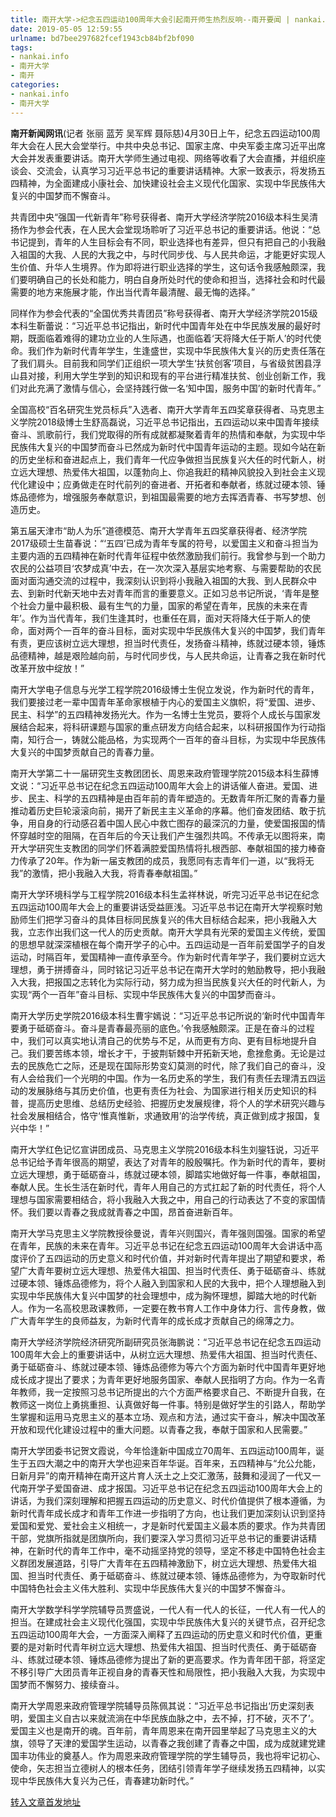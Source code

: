 ```yaml
---
title: 南开大学->纪念五四运动100周年大会引起南开师生热烈反响--南开要闻 | nankai.info
date: 2019-05-05 12:59:55
urlname: bd7bee297682fcef1943cb84bf2bf090
tags: 
- nankai.info
- 南开大学
- 南开
categories:
- nankai.info
- 南开大学
---
```


**南开新闻网讯**(记者 张丽 蓝芳 吴军辉 聂际慈)4月30日上午，纪念五四运动100周年大会在人民大会堂举行。中共中央总书记、国家主席、中央军委主席习近平出席大会并发表重要讲话。南开大学师生通过电视、网络等收看了大会直播，并组织座谈会、交流会，认真学习习近平总书记的重要讲话精神。大家一致表示，将发扬五四精神，为全面建成小康社会、加快建设社会主义现代化国家、实现中华民族伟大复兴的中国梦而不懈奋斗。

共青团中央“强国一代新青年”称号获得者、南开大学经济学院2016级本科生吴清扬作为参会代表，在人民大会堂现场聆听了习近平总书记的重要讲话。他说：“总书记提到，青年的人生目标会有不同，职业选择也有差异，但只有把自己的小我融入祖国的大我、人民的大我之中，与时代同步伐、与人民共命运，才能更好实现人生价值、升华人生境界。作为即将进行职业选择的学生，这句话令我感触颇深，我们要明确自己的长处和能力，明白自身所处时代的使命和担当，选择社会和时代最需要的地方来施展才能，作出当代青年最清醒、最无悔的选择。”

同样作为参会代表的“全国优秀共青团员”称号获得者、南开大学经济学院2015级本科生靳蕾说：“习近平总书记指出，新时代中国青年处在中华民族发展的最好时期，既面临着难得的建功立业的人生际遇，也面临着‘天将降大任于斯人’的时代使命。我们作为新时代青年学生，生逢盛世，实现中华民族伟大复兴的历史责任落在了我们肩头。目前我和同学们正组织一项大学生‘扶贫创客’项目，与省级贫困县浮山县对接，利用大学生学到的知识和现有的平台进行精准扶贫、创业创新工作，我们对此充满了激情与信心，会坚持践行做一名‘知中国，服务中国’的新时代青年。”

全国高校“百名研究生党员标兵”入选者、南开大学青年五四奖章获得者、马克思主义学院2018级博士生舒高磊说，习近平总书记指出，五四运动以来中国青年接续奋斗、凯歌前行，我们党取得的所有成就都凝聚着青年的热情和奉献，为实现中华民族伟大复兴的中国梦而奋斗已然成为新时代中国青年运动的主题。现如今站在新的历史坐标和奋进起点上，我们青年一代应争做担当民族复兴大任的时代新人，树立远大理想、热爱伟大祖国，以蓬勃向上、你追我赶的精神风貌投入到社会主义现代化建设中；应勇做走在时代前列的奋进者、开拓者和奉献者，练就过硬本领、锤炼品德修为，增强服务奉献意识，到祖国最需要的地方去挥洒青春、书写梦想、创造历史。

第五届天津市“助人为乐”道德模范、南开大学青年五四奖章获得者、经济学院2017级硕士生苗春说：“‘五四’已成为青年专属的符号，以爱国主义和奋斗担当为主要内涵的五四精神在新时代青年征程中依然激励我们前行。我曾参与到一个助力农民的公益项目‘农梦成真’中去，在一次次深入基层实地考察、与需要帮助的农民面对面沟通交流的过程中，我深刻认识到将小我融入祖国的大我、到人民群众中去、到新时代新天地中去对青年而言的重要意义。正如习总书记所说，‘青年是整个社会力量中最积极、最有生气的力量，国家的希望在青年，民族的未来在青年’。作为当代青年，我们生逢其时，也重任在肩，面对天将降大任于斯人的使命，面对两个一百年的奋斗目标，面对实现中华民族伟大复兴的中国梦，我们青年有责，更应该树立远大理想，担当时代责任，发扬奋斗精神，练就过硬本领，锤炼品德精神，越是艰险越向前，与时代同步伐，与人民共命运，让青春之我在新时代改革开放中绽放！”

南开大学电子信息与光学工程学院2016级博士生倪立发说，作为新时代的青年，我们要接过老一辈中国青年革命家根植于内心的爱国主义旗帜，将“爱国、进步、民主、科学”的五四精神发扬光大。作为一名博士生党员，要将个人成长与国家发展结合起来，将科研课题与国家的重点研发方向结合起来，以科研报国作为行动指南，知行合一，铸就公能品格，为实现两个一百年的奋斗目标，为实现中华民族伟大复兴的中国梦贡献自己的青春力量。

南开大学第二十一届研究生支教团团长、周恩来政府管理学院2015级本科生薛博文说：“习近平总书记在纪念五四运动100周年大会上的讲话催人奋进。爱国、进步、民主、科学的五四精神是由百年前的青年塑造的。无数青年所汇聚的青春力量推动着历史巨轮滚滚向前，揭开了新民主主义革命的序幕。他们奋发团结、敢于抗争，用自身的行动感召着中国人民心中救亡图存的最深沉的力量，使爱国报国的情怀穿越时空的阻隔，在百年后的今天让我们产生强烈共鸣。不传承无以图将来，南开大学研究生支教团的同学们怀着满腔爱国热情将扎根西部、奉献祖国的接力棒奋力传承了20年。作为新一届支教团的成员，我愿同有志青年们一道，以“我将无我”的激情，把小我融入大我，将青春奉献祖国。”

南开大学环境科学与工程学院2016级本科生孟祥林说，听完习近平总书记在纪念五四运动100周年大会上的重要讲话受益匪浅。习近平总书记在南开大学视察时勉励师生们把学习奋斗的具体目标同民族复兴的伟大目标结合起来，把小我融入大我，立志作出我们这一代人的历史贡献。南开大学具有光荣的爱国主义传统，爱国的思想早就深深植根在每个南开学子的心中。五四运动是一百年前爱国学子的自发运动，时隔百年，爱国精神一直传承至今。作为新时代青年学子，我们要树立远大理想，勇于拼搏奋斗，同时铭记习近平总书记在南开大学时的勉励教导，把小我融入大我，把报国之志转化为实际行动，努力成为担当民族复兴大任的时代新人，为实现“两个一百年”奋斗目标、实现中华民族伟大复兴的中国梦而奋斗。

南开大学历史学院2016级本科生曹宇嫣说：“习近平总书记所说的‘新时代中国青年要勇于砥砺奋斗。奋斗是青春最亮丽的底色。’令我感触颇深。正是在奋斗的过程中，我们可以真实地认清自己的优势与不足，从而更有方向、更有目标地提升自己。我们要苦练本领，增长才干，于披荆斩棘中开拓新天地，愈挫愈勇。无论是过去的民族危亡之际，还是现在国际形势变幻莫测的时代，除了我们自己的奋斗，没有人会给我们一个光明的中国。作为一名历史系的学生，我们有责任去理清五四运动的发展脉络与其历史价值，也更有责任为社会、为国家进行相关历史知识的科普，提高历史思维、总结历史经验、把握历史发展规律，将个人的学术研究兴趣与社会发展相结合，恪守‘惟真惟新，求通致用’的治学传统，真正做到成才报国，复兴中华！”

南开大学红色记忆宣讲团成员、马克思主义学院2016级本科生刘鋆钰说，习近平总书记给予青年很高的期望，表达了对青年的殷殷嘱托。作为新时代的青年，要树立远大理想，勇于砥砺奋斗，练就过硬本领，脚踏实地做好每一件事，奉献祖国，奉献人民。生长生活在新时代，青年人用自己的方式扛起了新的时代责任，将个人理想与国家需要相结合，将小我融入大我之中，用自己的行动表达了不变的家国情怀。我们要以青春之我成就青春之中国，昂首奋进新百年。

南开大学马克思主义学院教授徐曼说，青年兴则国兴，青年强则国强。国家的希望在青年，民族的未来在青年。习近平总书记在纪念五四运动100周年大会讲话中高度评价了五四运动的历史意义和时代价值，并对新时代青年提出了期望和要求，希望广大青年要树立远大理想、热爱伟大祖国、担当时代责任、勇于砥砺奋斗、练就过硬本领、锤炼品德修为，将个人融入到国家和人民的大我中，把个人理想融入到实现中华民族伟大复兴中国梦的社会理想中，成为胸怀理想，脚踏大地的时代新人。作为一名高校思政课教师，一定要在教书育人工作中身体力行、言传身教，做广大青年学生的良师益友，为新时代青年的成长成才贡献自己的绵薄之力。

南开大学经济学院经济研究所副研究员张海鹏说：“习近平总书记在纪念五四运动100周年大会上的重要讲话中，从树立远大理想、热爱伟大祖国、担当时代责任、勇于砥砺奋斗、练就过硬本领、锤炼品德修为等六个方面为新时代中国青年更好地成长成才提出了要求；为青年更好地服务国家、奉献人民指明了方向。作为一名青年教师，我一定按照习总书记所提出的六个方面严格要求自己、不断提升自我，在教师这一岗位上勇挑重担、认真做好每一件事。特别是做好学生的引路人，帮助学生掌握和运用马克思主义的基本立场、观点和方法，通过实干奋斗，解决中国改革开放和现代化建设过程中的重大问题。以青春之我，奉献于国家和人民需要。”

南开大学团委书记贺文霞说，今年恰逢新中国成立70周年、五四运动100周年，诞生于五四大潮之中的南开大学也迎来百年华诞。百年来，五四精神与“允公允能，日新月异”的南开精神在南开这片育人沃土之上交汇激荡，鼓舞和浸润了一代又一代南开学子爱国奋进、成才报国。习近平总书记在纪念五四运动100周年大会上的讲话，为我们深刻理解和把握五四运动的历史意义、时代价值提供了根本遵循，为新时代青年成长成才和青年工作进一步指明了方向，也让我们更加深刻认识到坚持爱国和爱党、爱社会主义相统一，才是新时代爱国主义最本质的要求。作为共青团干部，党旗所指就是团旗所向，我们要深入学习贯彻习近平总书记的重要讲话精神，在新时代的青年工作中，毫不动摇坚持党的领导，坚定不移走中国特色社会主义群团发展道路，引导广大青年在五四精神激励下，树立远大理想、热爱伟大祖国、担当时代责任、勇于砥砺奋斗、练就过硬本领、锤炼品德修为，为夺取新时代中国特色社会主义伟大胜利、实现中华民族伟大复兴的中国梦不懈奋斗。

南开大学数学科学学院辅导员贾盛说，一代人有一代人的长征，一代人有一代人的担当。在建成社会主义现代化强国，实现中华民族伟大复兴的关键节点，召开纪念五四运动100周年大会，一方面深入阐释了五四运动的历史意义和时代价值，更重要的是对新时代青年树立远大理想、热爱伟大祖国、担当时代责任、勇于砥砺奋斗、练就过硬本领、锤炼品德修为提出了新的更高要求。作为青年团干部，将坚定不移引导广大团员青年正视自身的青春天性和局限性，把小我融入大我，为实现中国梦而不懈努力、接续奋斗。

南开大学周恩来政府管理学院辅导员陈佩其说：“习近平总书记指出‘历史深刻表明，爱国主义自古以来就流淌在中华民族血脉之中，去不掉，打不破，灭不了’。爱国主义也是南开的魂。百年前，青年周恩来在南开园里举起了马克思主义的大旗，领导了天津的爱国学生运动，以青春之我创建了青春之中国，成为成就建党建国丰功伟业的奠基人。作为周恩来政府管理学院的学生辅导员，我也将牢记初心、使命，矢志担当立德树人的根本任务，团结引领青年学子继续发扬五四精神，以实现中华民族伟大复兴为己任，青春建功新时代。”

[转入文章首发地址](http://news.nankai.edu.cn/nkyw/system/2019/04/30/000447974.shtml)